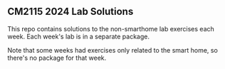 ## CM2115 2024 Lab Solutions

This repo contains solutions to the non-smarthome lab exercises each week. Each week's lab is in a separate package.

Note that some weeks had exercises only related to the smart home, so there's no package for that week.